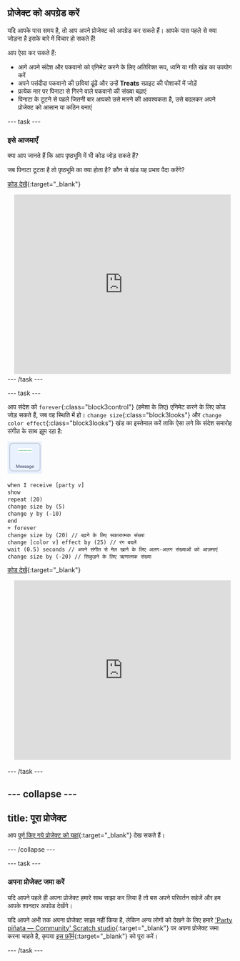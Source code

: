 ## प्रोजेक्ट को अपग्रेड करें

यदि आपके पास समय है, तो आप अपने प्रोजेक्ट को अपग्रेड कर सकते हैं। आपके पास पहले से क्या जोड़ना है इसके बारे में विचार हो सकते हैं!

आप ऐसा कर सकते हैं:

+ आगे अपने संदेश और पकवानो को एनिमेट करने के लिए अतिरिक्त रूप, ध्वनि या गति खंड का उपयोग करें
+ अपने पसंदीदा पकवानो की छवियां ढूंढें और उन्हें **Treats** स्प्राइट की पोशाकों में जोड़ें
+ प्रत्येक मार पर पिनाटा से गिरने वाले पकवानो की संख्या बढ़ाएं
+ पिनाटा के टूटने से पहले जितनी बार आपको उसे मारने की आवश्यकता है, उसे बदलकर अपने प्रोजेक्ट को आसान या कठिन बनाएं

--- task ---
### इसे आजमाएँ
<div style="display: flex; flex-wrap: wrap">
<div style="flex-basis: 175px; flex-grow: 1">  
क्या आप जानते हैं कि आप पृष्ठभूमि में भी कोड जोड़ सकते हैं?

जब पिनाटा टूटता है तो पृष्ठभूमि का क्या होता है? कौन से खंड यह प्रभाव पैदा करेंगे? 

[कोड देखें](https://scratch.mit.edu/projects/653771814/){:target="_blank"}

</div>
<div class="scratch-preview" style="margin-left: 15px;">
  <iframe allowtransparency="true" width="485" height="402" src="https://scratch.mit.edu/projects/embed/653771814/?autostart=false" frameborder="0"></iframe>
</div>
</div>
--- /task ---

--- task ---

आप संदेश को `forever`{:class="block3control"} (हमेशा के लिए) एनिमेट करने के लिए कोड जोड़ सकते हैं, जब वह स्थिति में हो। `change size`{:class="block3looks"} और `change color effect`{:class="block3looks"} खंड का इस्तेमाल करें ताकि ऐसा लगे कि संदेश समारोह संगीत के साथ झूम रहा है:

![संदेश स्प्राइट आइकन।](images/message-sprite.png)

```blocks3
when I receive [party v]
show
repeat (20)
change size by (5)
change y by (-10)
end
+ forever
change size by (20) // बढ़ने के लिए सकारात्मक संख्या
change [color v] effect by (25) // रंग बदलें
wait (0.5) seconds // अपने संगीत से मेल खाने के लिए अलग-अलग संख्याओं को आज़माएं
change size by (-20) // सिकुड़ने के लिए ऋणात्मक संख्या
```

[कोड देखें](https://scratch.mit.edu/projects/656332454/){:target="_blank"}

<div class="scratch-preview" style="margin-left: 15px;">
  <iframe allowtransparency="true" width="485" height="402" src="https://scratch.mit.edu/projects/embed/656332454/?autostart=false" frameborder="0"></iframe>
</div>

--- /task ---

--- collapse ---
---
title: पूरा प्रोजेक्ट
---

आप [पूर्ण किए गये प्रोजेक्ट को यहां](https://scratch.mit.edu/projects/649873783/){:target="_blank"} देख सकते हैं।

--- /collapse ---

--- task ---

### अपना प्रोजेक्ट जमा करें

यदि आपने पहले ही अपना प्रोजेक्ट हमारे साथ साझा कर लिया है तो बस अपने परिवर्तन सहेजें और हम आपके शानदार अपग्रेड देखेंगे।

यदि आपने अभी तक अपना प्रोजेक्ट साझा नहीं किया है, लेकिन अन्य लोगों को देखने के लिए हमारे ['Party piñata — Community' Scratch studio](https://scratch.mit.edu/studios/31111242){:target="_blank"} पर अपना प्रोजेक्ट जमा करना चाहते है, कृपया [इस फ़ॉर्म](https://form.raspberrypi.org/f/community-project-submissions){:target="_blank"} को पूरा करें।

--- /task ---
